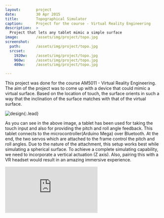 ```yaml
---
layout:       project
date:         30 Apr 2015
title:        Topographical Simulator
caption:      Project for the course - Virtual Reality Engineering
description:  >
  Project that lets any tablet mimic a simple surface
image:        /assets/img/project/topo.jpg
screenshot:
  path:       /assets/img/project/topo.jpg
  srcset:
    1920w:    /assets/img/project/topo.jpg
    960w:     /assets/img/project/topo.jpg
    480w:     /assets/img/project/topo.jpg

---
```

This project was done for the course AM5011 - Virtual Reality Engineering. The aim of the project was to come up with a device that could mimic a virtual surface. Based on the location of touch, the surface orients in such a way that the inclination of the surface matches with that of the virtual surface.

![design](components.jpg){:.lead}

As you can see in the above image, a tablet has been used for taking the touch input and also for providing the pitch and roll angle feedback. This tablet connects to the microcontroller(Arduino Mega) over Bluetooth. At the end, the two servos which are attached to the frame control the pitch and roll angles. Due to the nature of the attachment, this setup works best while simulating a spherical surface. To achieve a complete simulating capability, we need to incorporate a vertical actuation (Z axis). Also, pairing this with a VR headset would result in an amazing immersive experience.

<div class="videowrapper">
  <iframe src="https://www.youtube.com/embed/0pzGdVTDJ8c?rel=0" frameborder="0" gesture="media" allow="encrypted-media" allowfullscreen> </iframe>
</div>

<!-- style="width: 100%; height:100%;" -->
